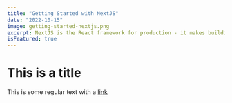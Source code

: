 ```yaml
---
title: "Getting Started with NextJS"
date: "2022-10-15"
image: getting-started-nextjs.png
excerpt: NextJS is the React framework for production - it makes building fullstack React app easier and faster.
isFeatured: true
---
```


# This is a title

This is some regular text with a [link](https://google.com)
